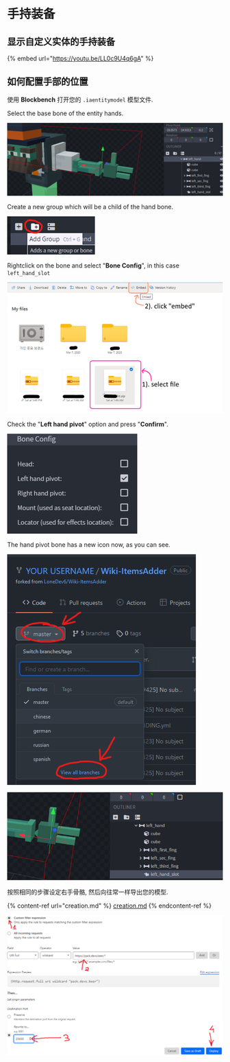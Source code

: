 # 手持装备

## 显示自定义实体的手持装备

{% embed url="https://youtu.be/LL0c9U4q6gA" %}

## 如何配置手部的位置

使用 **Blockbench** 打开您的 `.iaentitymodel` 模型文件.

Select the base bone of the entity hands.

![](<../../../../.gitbook/assets/image (47) (1).png>)

Create a new group which will be a child of the hand bone.

![](<../../../../.gitbook/assets/image (70) (1).png>)

Rightclick on the bone and select "**Bone Config**", in this case `left_hand_slot`

![](<../../../../.gitbook/assets/image (65).png>)

Check the "**Left hand pivot**" option and press "**Confirm**".

![](<../../../../.gitbook/assets/image (61) (1).png>)

The hand pivot bone has a new icon now, as you can see.

![](<../../../../.gitbook/assets/image (97).png>)

![](<../../../../.gitbook/assets/image (96) (1) (1).png>)

按照相同的步骤设定右手骨骼, 然后向往常一样导出您的模型.

{% content-ref url="creation.md" %}
[creation.md](creation.md)
{% endcontent-ref %}

![](<../../../../.gitbook/assets/image (41).png>)

